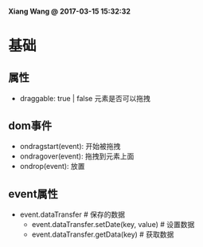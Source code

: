 #### Xiang Wang @ 2017-03-15 15:32:32

# 基础

## 属性
* draggable: true | false 元素是否可以拖拽

## dom事件
* ondragstart(event): 开始被拖拽
* ondragover(event): 拖拽到元素上面
* ondrop(event): 放置

## event属性
* event.dataTransfer  # 保存的数据
  * event.dataTransfer.setDate(key, value)  # 设置数据
  * event.dataTransfer.getData(key)  # 获取数据
